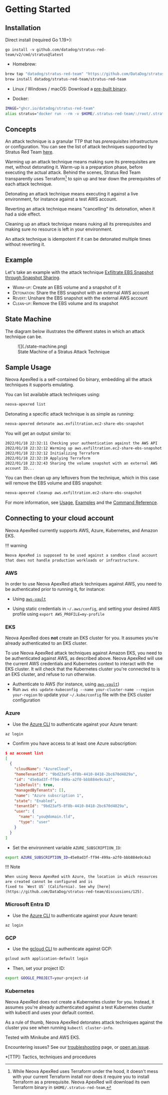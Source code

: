 # Getting Started

## Installation

Direct install (required Go 1.19+):

```
go install -v github.com/datadog/stratus-red-team/v2/cmd/stratus@latest
```

- Homebrew:

```bash
brew tap "datadog/stratus-red-team" "https://github.com/DataDog/stratus-red-team"
brew install datadog/stratus-red-team/stratus-red-team
```

- Linux / Windows / macOS: Download a [pre-built binary](https://github.com/datadog/stratus-red-team/releases).

- Docker:

```bash
IMAGE="ghcr.io/datadog/stratus-red-team"
alias stratus="docker run --rm -v $HOME/.stratus-red-team/:/root/.stratus-red-team/ -e AWS_ACCESS_KEY_ID -e AWS_SECRET_ACCESS_KEY -e AWS_SESSION_TOKEN -e AWS_DEFAULT_REGION $IMAGE"
```

## Concepts

An <span class="concept">attack technique</span> is a granular TTP that has *prerequisites* infrastructure or configuration.
You can see the list of attack techniques supported by Stratus Red Team [here](../attack-techniques/list.md).

<span class="concept">Warming up</span> an attack technique means making sure its prerequisites are met, without detonating it. 
Warm-up is a preparation phase, before executing the actual attack. Behind the scenes, Stratus Red Team transparently uses Terraform[^1] to spin up and tear down the prerequisites of each attack technique.

<span class="concept">Detonating</span> an attack technique means executing it against a live environment, for instance against a test AWS account.

<span class="concept">Reverting</span> an attack technique means "cancelling" its detonation, when it had a side effect.

<span class="concept">Cleaning up</span> an attack technique means nuking all its prerequisites and making sure no resource is left in your environment.

An attack technique is <span class="concept">idempotent</span> if it can be detonated multiple times without reverting it.

## Example

Let's take an example with the attack technique [Exfiltrate EBS Snapshot through Snapshot Sharing](../../attack-techniques/AWS/aws.exfiltration.ec2-share-ebs-snapshot/).

- <span class="smallcaps">Warm-up</span>: Create an EBS volume and a snapshot of it
- <span class="smallcaps">Detonation</span>: Share the EBS snapshot with an external AWS account
- <span class="smallcaps">Revert</span>: Unshare the EBS snapshot with the external AWS account
- <span class="smallcaps">Clean-up</span>: Remove the EBS volume and its snapshot

## State Machine

The diagram below illustrates the different states in which an attack technique can be.

<figure markdown>
![](./state-machine.png)
<figcaption>State Machine of a Stratus Attack Technique</figcaption>
</figure>

## Sample Usage

Neova ApexRed is a self-contained Go binary, embedding all the attack techniques it supports emulating.

You can list available attack techniques using:

```bash
neova-apexred list
```

Detonating a specific attack technique is as simple as running:

```bash
neova-apexred detonate aws.exfiltration.ec2-share-ebs-snapshot
```

You will get an output similar to:

```
2022/01/18 22:32:11 Checking your authentication against the AWS API
2022/01/18 22:32:12 Warming up aws.exfiltration.ec2-share-ebs-snapshot
2022/01/18 22:32:12 Initializing Terraform
2022/01/18 22:32:19 Applying Terraform
2022/01/18 22:32:43 Sharing the volume snapshot with an external AWS account ID...
```

You can then clean up any leftovers from the technique, which in this case will remove the EBS volume and EBS snapshot:

```bash
neova-apexred cleanup aws.exfiltration.ec2-share-ebs-snapshot
```

For more information, see [Usage](./usage.md), [Examples](./examples.md) and the [Command Reference](./commands/list/).

## Connecting to your cloud account

Neova ApexRed currently supports AWS, Azure, Kubernetes, and Amazon EKS.

!!! warning

    Neova ApexRed is supposed to be used against a sandbox cloud account that does not handle production workloads or infrastructure.

### AWS

In order to use Neova ApexRed attack techniques against AWS, you need to be authenticated prior to running it, for instance:

- Using [`aws-vault`](https://github.com/99designs/aws-vault)

- Using static credentials in `~/.aws/config`, and setting your desired AWS profile using `export AWS_PROFILE=my-profile`

### EKS

Neova ApexRed does **not** create an EKS cluster for you. It assumes you're already authenticated to an EKS cluster.

To use Neova ApexRed attack techniques against Amazon EKS, you need to be authenticated against AWS, as described above. Neova ApexRed will use the current AWS credentials and Kubernetes context to interact with the EKS cluster. It will check that the Kubernetes cluster you're connected to is an EKS cluster, and refuse to run otherwise.

- Authenticate to AWS (for instance, using [`aws-vault`](https://github.com/99designs/aws-vault))
- Run `aws eks update-kubeconfig --name your-cluster-name --region your-region` to update your `~/.kube/config` file with the EKS cluster configuration

### Azure

- Use the [Azure CLI](https://docs.microsoft.com/en-us/cli/azure/install-azure-cli) to authenticate against your Azure tenant:

```
az login
```

- Confirm you have access to at least one Azure subscription:

```json hl_lines="6"
$ az account list
[
  {
    "cloudName": "AzureCloud",
    "homeTenantId": "9bd23af5-8f8b-4410-8418-2bc670d4829a",
    "id": "45e0ad3f-ff94-499a-a2f0-bbb884e9c4a3",
    "isDefault": true,
    "managedByTenants": [],
    "name": "Azure subscription 1",
    "state": "Enabled",
    "tenantId": "9bd23af5-8f8b-4410-8418-2bc670d4829a",
    "user": {
      "name": "you@domain.tld",
      "type": "user"
    }
  }
]
```

- Set the environment variable `AZURE_SUBSCRIPTION_ID`:

```bash
export AZURE_SUBSCRIPTION_ID=45e0ad3f-ff94-499a-a2f0-bbb884e9c4a3
```

!!! Note

    When using Neova ApexRed with Azure, the location in which resources are created cannot be configured and is
    fixed to `West US` (California). See why [here](https://github.com/DataDog/stratus-red-team/discussions/125).


### Microsoft Entra ID

- Use the [Azure CLI](https://docs.microsoft.com/en-us/cli/azure/install-azure-cli) to authenticate against your Azure tenant:

```
az login
```

### GCP

- Use the [gcloud CLI](https://cloud.google.com/sdk/gcloud) to authenticate against GCP:

```bash
gcloud auth application-default login
```

- Then, set your project ID:

```bash
export GOOGLE_PROJECT=your-project-id
```

### Kubernetes

Neova ApexRed does not create a Kubernetes cluster for you. 
Instead, it assumes you're already authenticated against a test Kubernetes cluster with kubectl and uses your default context.

As a rule of thumb, Neova ApexRed detonates attack techniques against the cluster you see when running `kubectl cluster-info`.

Tested with Minikube and AWS EKS.


Encountering issues? See our [troubleshooting](./troubleshooting.md) page, or [open an issue](https://github.com/DataDog/stratus-red-team/issues/new/choose).

*[TTP]: Tactics, techniques and procedures

[^1]: While Neova ApexRed uses Terraform under the hood, it doesn't mess with your current Terraform install nor does it require you to install Terraform as a prerequisite. Neova ApexRed will download its own Terraform binary in `$HOME/.stratus-red-team`.

